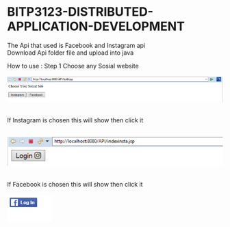 # BITP3123-DISTRIBUTED-APPLICATION-DEVELOPMENT


The Api that used is Facebook and Instagram api<br>
Download Api folder file and upload into java <br> 

How to use :
Step 1 Choose any Sosial website <br><br>
![alt text](https://github.com/Raymond106/BITP3123-DISTRIBUTED-APPLICATION-DEVELOPMENT/blob/master/1.PNG)<br><br>

If Instagram is chosen this will show then click it<br><br>

![alt text](https://github.com/Raymond106/BITP3123-DISTRIBUTED-APPLICATION-DEVELOPMENT/blob/master/2.PNG)<br><br>

If Facebook is chosen this will show then click it <br><br>
![alt text](https://github.com/Raymond106/BITP3123-DISTRIBUTED-APPLICATION-DEVELOPMENT/blob/master/4.PNG)<br><br>


